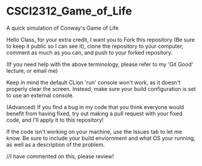 # CSCI2312_Game_of_Life
A quick simulation of Conway's Game of Life

Hello Class, for your extra credit, I want you to Fork this repository (Be sure to keep it public so I can see it), clone the repository to your computer, comment as much as you can, and push to your forked repository. 

(If you need help with the above terminology, please refer to my 'Git Good' lecture, or email me)

Keep in mind the default CLion 'run' console won't work, as it doesn't properly clear the screen. Instead, make sure your build configuration is set to use an external console.

(Advanced) If you find a bug in my code that you think everyone would benefit from having fixed, try out making a pull request with your fixed code, and I'll apply it to this repository!

If the code isn't working on your machine, use the Issues tab to let me know. Be sure to include your build enviornment and what OS your running, as well as a description of the problem.

//I have commented on this, please review!
